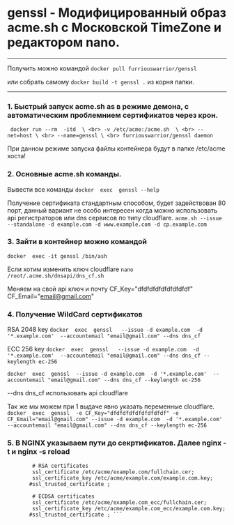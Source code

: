 # genssl - Модифицированный образ acme.sh c Московской TimeZone и редактором nano.

***
Получить можно командой ``docker pull furriouswarrior/genssl``

или собрать самому `` docker build -t genssl . `` из корня папки.
***


### 1. Быстрый запуск  acme.sh as в режиме демона, с автоматическим проблемнием сертификатов через крон.
``
   docker run --rm  -itd  \ <br>
  -v /etc/acme:/acme.sh  \ <br>
  --net=host \ <br>
  --name=genssl \ <br>
  furriouswarrior/genssl daemon``

При данном режиме запуска файлы контейнера будут в папке /etc/acme хоста!
  
### 2. Основные acme.sh команды.
Вывести все команды
`` docker  exec  genssl --help ``

Получение сертификата стандартным способом, будет задействован 80 порт, данный вариант не особо интересен когда можно использовать api регистраторов или dns сервисов по типу cloudflare.
`` acme.sh --issue --standalone -d example.com -d www.example.com -d cp.example.com ``


### 3. Зайти  в контейнер можно командой
`` docker  exec -it genssl /bin/ash ``

Если хотим изменить ключ cloudflare
``nano /root/.acme.sh/dnsapi/dns_cf.sh``

Меняем на свой api ключ и почту
CF_Key="dfdfdfdfdfdfdfdfdf"
CF_Email="email@gmail.com" 


### 4. Получение WildCard сертификатов
RSA 2048 key
``docker  exec  genssl   --issue -d example.com  -d '*.example.com'  --accountemail "email@gmail.com" --dns dns_cf``

ECC 256 key
``docker  exec  genssl   --issue -d example.com  -d '*.example.com'  --accountemail "email@gmail.com" --dns dns_cf --keylength ec-256``


``docker  exec  genssl  --issue -d example.com  -d '*.example.com'  --accountemail "email@gmail.com" --dns dns_cf --keylength ec-256 ``

--dns dns_cf использовать api cloudflare

Так же мы можем при 1 выдаче явно указать переменные cloudflare. <br>
`` docker  exec  genssl  -e CF_Key="dfdfdfdfdfdfdfdfdf" -e CF_Email="email@gmail.com" --issue -d example.com  -d '*.example.com'  --accountemail "email@gmail.com" --dns dns_cf --keylength ec-256 ``


### 5. В NGINX указываем пути до секртификатов. Далее nginx -t и nginx -s reload
```
        # RSA certificates
        ssl_certificate /etc/acme/example.com/fullchain.cer;
        ssl_certificate_key /etc/acme/example.com/example.com.key;
       #ssl_trusted_certificate ;

        # ECDSA certificates
        ssl_certificate /etc/acme/example.com_ecc/fullchain.cer;
        ssl_certificate_key /etc/acme/example.com_ecc/example.com.key;
       #ssl_trusted_certificate ; ```
